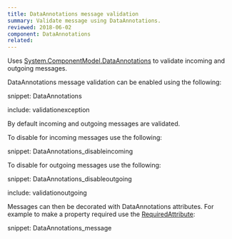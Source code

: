 ```yaml
---
title: DataAnnotations message validation
summary: Validate message using DataAnnotations.
reviewed: 2018-06-02
component: DataAnnotations
related:
---
```


Uses [System.ComponentModel.DataAnnotations](https://msdn.microsoft.com/en-us/library/cc490428) to validate incoming and outgoing messages.

DataAnnotations message validation can be enabled using the following:

snippet: DataAnnotations

include: validationexception

By default incoming and outgoing messages are validated.

To disable for incoming messages use the following:

snippet: DataAnnotations_disableincoming

To disable for outgoing messages use the following:

snippet: DataAnnotations_disableoutgoing

include: validationoutgoing

Messages can then be decorated with DataAnnotations attributes. For example to make a property required use  the [RequiredAttribute](https://msdn.microsoft.com/en-us/library/system.componentmodel.dataannotations.requiredattribute.aspx):

snippet: DataAnnotations_message